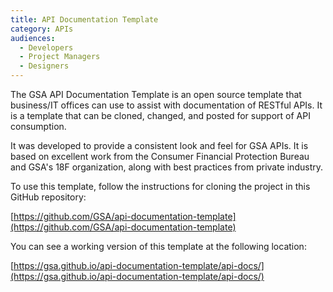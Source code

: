 ```yaml
---
title: API Documentation Template
category: APIs
audiences:
  - Developers
  - Project Managers
  - Designers
---
```



The GSA API Documentation Template is an open source template that business/IT offices can use to assist with documentation of RESTful APIs.  It is a template that can be cloned, changed, and posted for support of API consumption.  

It was developed to provide a consistent look and feel for GSA APIs. It is based on excellent work from the Consumer Financial Protection Bureau and GSA's 18F organization, along with best practices from private industry.

To use this template, follow the instructions for cloning the project in this GitHub repository:

[https://github.com/GSA/api-documentation-template](https://github.com/GSA/api-documentation-template)

You can see a working version of this template at the following location:

[https://gsa.github.io/api-documentation-template/api-docs/](https://gsa.github.io/api-documentation-template/api-docs/)
